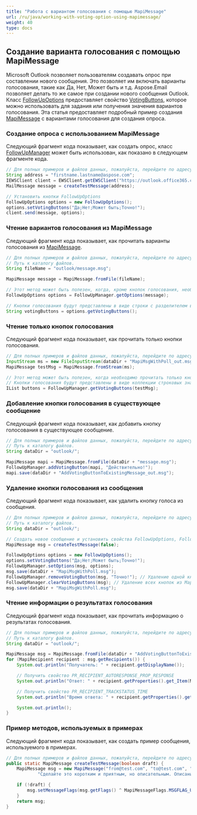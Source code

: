 ```yaml
---
title: "Работа с вариантом голосования с помощью MapiMessage"
url: /ru/java/working-with-voting-option-using-mapimessage/
weight: 40
type: docs
---
```


## **Создание варианта голосования с помощью MapiMessage**

Microsoft Outlook позволяет пользователям создавать опрос при составлении нового сообщения. Это позволяет им включать варианты голосования, такие как Да, Нет, Может быть и т.д. Aspose.Email позволяет делать то же самое при создании нового сообщения Outlook. Класс [FollowUpOptions](https://reference.aspose.com/email/java/com.aspose.email/followupoptions/) предоставляет свойство [VotingButtons](https://reference.aspose.com/email/java/com.aspose.email/followupoptions/#getVotingButtons--), которое можно использовать для задания или получения значения вариантов голосования. Эта статья предоставляет подробный пример создания [MapiMessage](https://reference.aspose.com/email/java/com.aspose.email/mapimessage/) с вариантами голосования для создания опроса.

### **Создание опроса с использованием MapiMessage**

Следующий фрагмент кода показывает, как создать опрос, класс [FollowUpManager](https://reference.aspose.com/email/java/com.aspose.email/followupmanager/) может быть использован, как показано в следующем фрагменте кода.

~~~Java
// Для полных примеров и файлов данных, пожалуйста, перейдите по адресу https://github.com/aspose-email/Aspose.Email-for-Java
String address = "firstname.lastname@aspose.com";
IEWSClient client = EWSClient.getEWSClient("https://outlook.office365.com/ews/exchange.asmx", "testUser", "pwd", "domain");
MailMessage message = createTestMessage(address);

// Установить кнопки FollowUpOptions
FollowUpOptions options = new FollowUpOptions();
options.setVotingButtons("Да;Нет;Может быть;Точно!");
client.send(message, options);
~~~

### **Чтение вариантов голосования из MapiMessage**

Следующий фрагмент кода показывает, как прочитать варианты голосования из [MapiMessage](https://reference.aspose.com/email/java/com.aspose.email/mapimessage/).

~~~Java
// Для полных примеров и файлов данных, пожалуйста, перейдите по адресу https://github.com/aspose-email/Aspose.Email-for-Java
// Путь к каталогу файлов.
String fileName = "outlook/message.msg";

MapiMessage message = MapiMessage.fromFile(fileName);

// Этот метод может быть полезен, когда, кроме кнопок голосования, необходимо получить другие параметры (например, категорию)
FollowUpOptions options = FollowUpManager.getOptions(message);

// Кнопки голосования будут представлены в виде строки с разделителем в виде точки с запятой
String votingButtons = options.getVotingButtons();
~~~

### **Чтение только кнопок голосования**

Следующий фрагмент кода показывает, как прочитать только кнопки голосования.

~~~Java
// Для полных примеров и файлов данных, пожалуйста, перейдите по адресу https://github.com/aspose-email/Aspose.Email-for-Java
InputStream ms = new FileInputStream(dataDir + "MapiMsgWithPoll_out.msg");
MapiMessage testMsg = MapiMessage.fromStream(ms);

// Этот метод может быть полезен, когда необходимо прочитать только кнопки голосования
// Кнопки голосования будут представлены в виде коллекции строковых значений
IList buttons = FollowUpManager.getVotingButtons(testMsg);
~~~

### **Добавление кнопки голосования в существующее сообщение**

Следующий фрагмент кода показывает, как добавить кнопку голосования в существующее сообщение.

~~~Java
// Для полных примеров и файлов данных, пожалуйста, перейдите по адресу https://github.com/aspose-email/Aspose.Email-for-Java
// Путь к каталогу файлов.
String dataDir = "outlook/";

MapiMessage mapi = MapiMessage.fromFile(dataDir + "message.msg");
FollowUpManager.addVotingButton(mapi, "Действительно!");
mapi.save(dataDir + "AddVotingButtonToExistingMessage_out.msg");
~~~

### **Удаление кнопки голосования из сообщения**

Следующий фрагмент кода показывает, как удалить кнопку голоса из сообщения.

~~~Java
// Для полных примеров и файлов данных, пожалуйста, перейдите по адресу https://github.com/aspose-email/Aspose.Email-for-Java
// Путь к каталогу файлов.
String dataDir = "outlook/";

// Создать новое сообщение и установить свойства FollowUpOptions, FollowUpManager
MapiMessage msg = createTestMessage(false);

FollowUpOptions options = new FollowUpOptions();
options.setVotingButtons("Да;Нет;Может быть;Точно!");
FollowUpManager.setOptions(msg, options);
msg.save(dataDir + "MapiMsgWithPoll.msg");
FollowUpManager.removeVotingButton(msg, "Точно!"); // Удаление одной кнопки ИЛИ
FollowUpManager.clearVotingButtons(msg); // Удаление всех кнопок из MapiMessage
msg.save(dataDir + "MapiMsgWithPoll.msg");
~~~ 

### **Чтение информации о результатах голосования**

Следующий фрагмент кода показывает, как прочитать информацию о результатах голосования.

~~~Java
// Для полных примеров и файлов данных, пожалуйста, перейдите по адресу https://github.com/aspose-email/Aspose.Email-for-Java
// Путь к каталогу файлов.
String dataDir = "outlook/";

MapiMessage msg = MapiMessage.fromFile(dataDir + "AddVotingButtonToExistingMessage.msg");
for (MapiRecipient recipient : msg.getRecipients()) {
    System.out.println("Получатель: " + recipient.getDisplayName());

    // Получить свойство PR_RECIPIENT_AUTORESPONSE_PROP_RESPONSE
    System.out.println("Ответ: " + recipient.getProperties().get_Item(MapiPropertyTag.PR_RECIPIENT_AUTORESPONSE_PROP_RESPONSE).getString());

    // Получить свойство PR_RECIPIENT_TRACKSTATUS_TIME
    System.out.println("Время ответа: " + recipient.getProperties().get_Item(MapiPropertyTag.PR_RECIPIENT_TRACKSTATUS_TIME).getDateTime());

    System.out.println();
}
~~~

### **Пример методов, используемых в примерах**

Следующий фрагмент кода показывает, как создать пример сообщения, используемого в примерах.

~~~Java
// Для полных примеров и файлов данных, пожалуйста, перейдите по адресу https://github.com/aspose-email/Aspose.Email-for-Java
public static MapiMessage createTestMessage(boolean draft) {
    MapiMessage msg = new MapiMessage("from@test.com", "to@test.com", "Помеченное сообщение",
            "Сделайте это коротким и приятным, но описательным. Описание может появиться на страницах результатов поиска...");

    if (!draft) {
        msg.setMessageFlags(msg.getFlags() ^ MapiMessageFlags.MSGFLAG_UNSENT);
    }
    return msg;
}
~~~